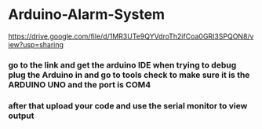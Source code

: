 # Arduino-Alarm-System
https://drive.google.com/file/d/1MR3UTe9QYVdroTh2ifCoa0GRI3SPQON8/view?usp=sharing
### go to the link and get the arduino IDE when trying to debug plug the Arduino in and go to tools check to make sure it is the ARDUINO UNO and the port is COM4
### after that upload your code and use the serial monitor to view output
